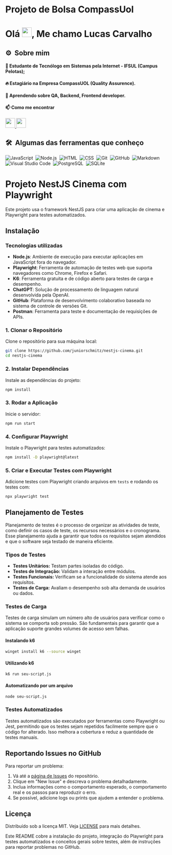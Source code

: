 # Projeto de Bolsa CompassUol 

<h1 align="left">Olá <img src="https://raw.githubusercontent.com/kaueMarques/kaueMarques/master/hi.gif" height="30px">, Me chamo Lucas Carvalho</h1>

##  ⚙️ &nbsp;Sobre mim 
#### 🔭 Estudante de Tecnólogo em Sistemas pela Internet - IFSUL (Campus Pelotas);  
#### 🔥 Estagiário na Empresa CompassUOL (Quality Assurence).  
#### 🌱 Aprendendo sobre QA, Backend, Frontend developer.  
####  📫 Como me encontrar

<a href="https://www.linkedin.com/in/lucas-carvalho-353102246/">
<img src="https://img.icons8.com/?size=100&id=MR3dZdlA53te&format=png&color=000000"  height="30" >  <a/>
<a href="https://github.com/Lucas-Avila-Carvalho">
<img src="https://img.icons8.com/?size=100&id=3tC9EQumUAuq&format=png&color=777777"  height="30" > 
<a/>


## 🛠 &nbsp;Algumas das ferramentas que conheço

![JavaScript](https://img.shields.io/badge/-JavaScript-05122A?style=flat&logo=javascript)&nbsp;
![Node.js](https://img.shields.io/badge/-Node.js-05122A?style=flat&logo=node.js)&nbsp;
![HTML](https://img.shields.io/badge/-HTML-05122A?style=flat&logo=HTML5)&nbsp;
![CSS](https://img.shields.io/badge/-CSS-05122A?style=flat&logo=CSS3&logoColor=1572B6)&nbsp;
![Git](https://img.shields.io/badge/-Git-05122A?style=flat&logo=git)&nbsp;
![GitHub](https://img.shields.io/badge/-GitHub-05122A?style=flat&logo=github)&nbsp;
![Markdown](https://img.shields.io/badge/-Markdown-05122A?style=flat&logo=markdown)&nbsp;
![Visual Studio Code](https://img.shields.io/badge/-Visual%20Studio%20Code-05122A?style=flat&logo=visual-studio-code&logoColor=007ACC)&nbsp;
![PostgreSQL](https://img.shields.io/badge/-PostgreSQL-05122A?style=flat&logo=postgresql)&nbsp;
![SQLite](https://img.shields.io/badge/-SQLite-05122A?style=flat&logo=sqlite)&nbsp;

# Projeto NestJS Cinema com Playwright

Este projeto usa o framework NestJS para criar uma aplicação de cinema e Playwright para testes automatizados.

## Instalação

### Tecnologias utilizadas 

- **Node.js**: Ambiente de execução para executar aplicações em JavaScript fora do navegador.  
- **Playwright**: Ferramenta de automação de testes web que suporta navegadores como Chrome, Firefox e Safari.    
- **K6**: Ferramenta gratuita e de código aberto para testes de carga e desempenho.  
- **ChatGPT**: Solução de processamento de linguagem natural desenvolvida pela OpenAI.  
- **GitHub**: Plataforma de desenvolvimento colaborativo baseada no sistema de controle de versões Git.  
- **Postman**: Ferramenta para teste e documentação de requisições de APIs.  


### 1. Clonar o Repositório

Clone o repositório para sua máquina local:

```bash
git clone https://github.com/juniorschmitz/nestjs-cinema.git
cd nestjs-cinema
```
### 2. Instalar Dependências

Instale as dependências do projeto:

```bash
npm install
```

### 3. Rodar a Aplicação

Inicie o servidor:

```bash
npm run start
```

### 4. Configurar Playwright

Instale o Playwright para testes automatizados:

```bash
npm install -D playwright@latest
```

### 5. Criar e Executar Testes com Playwright

Adicione testes com Playwright criando arquivos em `tests` e rodando os testes com:

```bash
npx playwright test
```

## Planejamento de Testes

Planejamento de testes é o processo de organizar as atividades de teste, como definir os casos de teste, os recursos necessários e o cronograma. Esse planejamento ajuda a garantir que todos os requisitos sejam atendidos e que o software seja testado de maneira eficiente.

### Tipos de Testes

- **Testes Unitários:** Testam partes isoladas do código.
- **Testes de Integração:** Validam a interação entre módulos.
- **Testes Funcionais:** Verificam se a funcionalidade do sistema atende aos requisitos.
- **Testes de Carga:** Avaliam o desempenho sob alta demanda de usuários ou dados.

### Testes de Carga

Testes de carga simulam um número alto de usuários para verificar como o sistema se comporta sob pressão. São fundamentais para garantir que a aplicação suporte grandes volumes de acesso sem falhas.

#### Instalando k6

```bash
winget install k6 --source winget
```
#### Utilizando k6


```bash
k6 run seu-script.js
```
#### Automatizando por um arquivo

```bash
node seu-script.js
```
### Testes Automatizados

Testes automatizados são executados por ferramentas como Playwright ou Jest, permitindo que os testes sejam repetidos facilmente sempre que o código for alterado. Isso melhora a cobertura e reduz a quantidade de testes manuais.

## Reportando Issues no GitHub

Para reportar um problema:

1. Vá até a [página de Issues](https://github.com/Lucas-Avila-Carvalho/API-Cinema/issues) do repositório.
2. Clique em "New Issue" e descreva o problema detalhadamente.
3. Inclua informações como o comportamento esperado, o comportamento real e os passos para reproduzir o erro.
4. Se possível, adicione logs ou prints que ajudem a entender o problema.

## Licença

Distribuído sob a licença MIT. Veja [LICENSE](LICENSE) para mais detalhes.

Este README cobre a instalação do projeto, integração do Playwright para testes automatizados e conceitos gerais sobre testes, além de instruções para reportar problemas no GitHub.